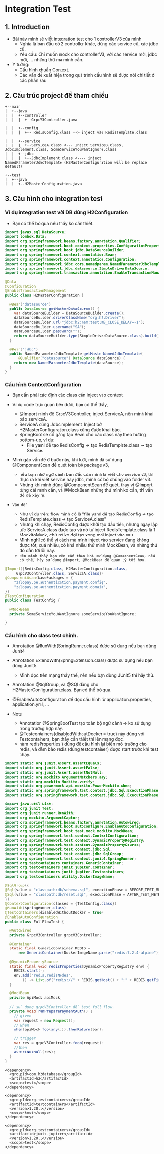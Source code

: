 # Integration Test

## 1. Introduction
- Bài này mình sẽ viết integration test cho 1 controllerV3 của mình
  - Nghĩa là ban đầu có 2 controller khác, dùng các service cũ, các jdbc cũ.
  - Yêu cầu: Chỉ muốn mock cho controllerV3, với các service mới, jdbc mới, ... những thứ mà mình cần.
- Ý tưởng:
  - Cấu hình chuẩn Context.
  - Các vấn đề xuất hiện trong quá trình cấu hình sẽ được nói chi tiết ở các phần sau

## 2. Cấu trúc project để tham chiếu

```text
+--main
|  +--java
|  |  +--controller
|  |  |  +--GrpcV3Controller.java

|  |  +--config
|  |  |  +-- RedisConfig.class --> inject vào RedisTemplate.class

|  |  +--service
|  |  |  +--ServiceA.class <--- Inject ServiceB.class, JdbcImplement.class, SomeServiceYouWantIgnore.class
|  |  +--jdbc
|  |  |  +--JdbcImplement.class <---- inject NamedParameterJdbcTemplate (H2MasterConfiguration will be replace default)

+--test
|  +--java
|  |  +--H2MasterConfiguration.java
```

## 3. Cấu hình cho integration test

### Ví dụ integration test với DB dùng H2Configuration
- Bạn có thể bỏ qua nếu thấy ko cần thiết.

```java
import javax.sql.DataSource;
import lombok.Data;
import org.springframework.beans.factory.annotation.Qualifier;
import org.springframework.boot.context.properties.ConfigurationProperties;
import org.springframework.boot.jdbc.DataSourceBuilder;
import org.springframework.context.annotation.Bean;
import org.springframework.context.annotation.Configuration;
import org.springframework.jdbc.core.namedparam.NamedParameterJdbcTemplate;
import org.springframework.jdbc.datasource.SimpleDriverDataSource;
import org.springframework.transaction.annotation.EnableTransactionManagement;

@Data
@Configuration
@EnableTransactionManagement
public class H2MasterConfiguration {

  @Bean("datasource")
  public DataSource getMasterDataSource() {
    var dataSourceBuilder = DataSourceBuilder.create();
    dataSourceBuilder.driverClassName("org.h2.Driver");
    dataSourceBuilder.url("jdbc:h2:mem:test;DB_CLOSE_DELAY=-1");
    dataSourceBuilder.username("SA");
    dataSourceBuilder.password("");
    return dataSourceBuilder.type(SimpleDriverDataSource.class).build();
  }

  @Bean("jdbc")
  public NamedParameterJdbcTemplate getMasterNamedJdbcTemplate(
      @Qualifier("datasource") DataSource dataSource) {
    return new NamedParameterJdbcTemplate(dataSource);
  }
}
```

### Cấu hình ContextConfiguration
- Bạn cần phải xác định các class cần inject vào context.
- Ví dụ code trực quan bên dưới, bạn có thể thấy,
  - @Import mình để GrpcV3Controller, inject ServiceA, nên mình khai báo serviceA.
  - ServiceA dùng JdbcImplement, Inject bởi H2MasterConfiguration.class cũng được khai báo.
  - SpringBoot sẽ cố gắng tạo Bean cho các class này theo hướng bottom-up, ví dụ:
    - File yaml để tạo RedisConfig -> tạo RedisTemplate.class -> tạo Service.
- Mình gặp vấn đề ở bước này, khi lười, mình đã sử dụng @ComponentScan để quét toàn bộ package v3,
  - nếu bạn nhớ ngữ cảnh ban đầu của mình là viết cho service v3, thì thực ra khi viết service hay jdbc, mình có bỏ chúng vào folder v3.
  - Nhưng khi mình dùng @ComponentScan để quét, thay vì @Import từng cái mình cần, và @MockBean những thứ mình ko cần, thì vấn đề đã xảy ra.
  
- `Vấn đề`:
  - Như ví dụ trên: flow mình có là "file yaml để tạo RedisConfig -> tạo RedisTemplate.class -> tạo ServiceA.class"
  - Nhưng khi chạy, RedisConfig được khởi tạo đầu tiên, nhưng ngay lập tức ServiceA.class được tạo và nó tự inject RedisTemplate.class là 1 MockitoMock, chứ nó ko đợi tạo xong mới inject vào sau.
  - Mình nghĩ có thể vì cách mà mình inject vào service đang không được tốt, quá nhiều, có khá nhiều thứ mình MockBean, và những thứ đó dẫn tới lỗi này.
  - `Nên mình thấy bạn nên cẩn thận khi sử dụng @ComponentScan, nếu có thể, hãy sử dụng @Import, @MockBean để quản lý tốt hơn.`

```java
@Import({RedisConfig.class, H2MasterConfiguration.class,
     GrpcV3Controller.class, ServiceA.class})
@ComponentScan(basePackages = {
    "zalopay.pe.authentication.payment.config",
    "zalopay.pe.authentication.payment.domain",
})
@TestConfiguration
public class TestConfig {

  @MockBean
  private SomeServiceYouWantIgnore someServiceYouWantIgnore;

}
```

### Cấu hình cho class test chính.
- Annotation @RunWith(SpringRunner.class) được sử dụng nếu bạn dùng Junit4

- Annotation ExtendWith(SpringExtension.class) được sử dụng nếu bạn dùng Junit5
  - Mình đọc trên mạng thấy thế, nên nếu bạn dùng JUnit5 thì hãy thử.

- Annotation @SqlGroup, và @SQl dùng cho H2MasterConfiguration.class. Bạn có thể bỏ qua.
- @EnableAutoConfiguration để đọc cấu hình từ application.properties, application.yml, ...

- Note
  - Annotation @SpringBootTest tạo toàn bộ ngữ cảnh -> ko sử dụng trong trường hợp này.
  - @Testcontainers(disabledWithoutDocker = true) này dùng với Testcontainers, bạn thấy cần thiết thì lên mạng đọc.
  - hàm redisProperties() dùng để cấu hình lại biến môi trường cho redis, và đảm bảo redis (dùng testcontainer) được start trước khi test chạy. 

```java
import static org.junit.Assert.assertEquals;
import static org.junit.Assert.assertFalse;
import static org.junit.Assert.assertNotNull;
import static org.mockito.ArgumentMatchers.any;
import static org.mockito.Mockito.verify;
import static org.powermock.api.mockito.PowerMockito.when;
import static org.springframework.test.context.jdbc.Sql.ExecutionPhase.AFTER_TEST_METHOD;
import static org.springframework.test.context.jdbc.Sql.ExecutionPhase.BEFORE_TEST_METHOD;

import java.util.List;
import org.junit.Test;
import org.junit.runner.RunWith;
import org.mockito.ArgumentCaptor;
import org.springframework.beans.factory.annotation.Autowired;
import org.springframework.boot.autoconfigure.EnableAutoConfiguration;
import org.springframework.boot.test.mock.mockito.MockBean;
import org.springframework.test.context.ContextConfiguration;
import org.springframework.test.context.DynamicPropertyRegistry;
import org.springframework.test.context.DynamicPropertySource;
import org.springframework.test.context.jdbc.Sql;
import org.springframework.test.context.jdbc.SqlGroup;
import org.springframework.test.context.junit4.SpringRunner;
import org.testcontainers.containers.GenericContainer;
import org.testcontainers.junit.jupiter.Container;
import org.testcontainers.junit.jupiter.Testcontainers;
import org.testcontainers.utility.DockerImageName;

@SqlGroup({
@Sql(value = "classpath:db/schema.sql", executionPhase = BEFORE_TEST_METHOD),
@Sql(value = "classpath:db/reset.sql", executionPhase = AFTER_TEST_METHOD),
})
@ContextConfiguration(classes = {TestConfig.class})
@RunWith(SpringRunner.class)
@Testcontainers(disabledWithoutDocker = true)
@EnableAutoConfiguration
public class FullFlowTest {

  @Autowired
  private GrpcV3Controller grpcV3Controller;

  @Container
  static final GenericContainer REDIS =
      new GenericContainer(DockerImageName.parse("redis:7.2.4-alpine")).withExposedPorts(6379);

  @DynamicPropertySource
  static final void redisProperties(DynamicPropertyRegistry env) {
    REDIS.start();
    env.add("redis.redisNodes",
        () -> List.of("redis://" + REDIS.getHost() + ":" + REDIS.getFirstMappedPort()));
  }

  @MockBean
  private ApiMock apiMock;
  
  // sử dụng grpcV3Controller để test full flow.
  private void runPreparePaymentAuth() {
    // given
    var request = new Request();
    // when
    when(apiMock.foo(any())).thenReturn(bar);

    // trigger
    var res = grpcV3Controller.fooo(request);
    //then
    assertNotNull(res); 
  }
}
```

```pom
<dependency>
  <groupId>com.h2database</groupId>
  <artifactId>h2</artifactId>
  <scope>test</scope>
</dependency>

<dependency>
  <groupId>org.testcontainers</groupId>
  <artifactId>testcontainers</artifactId>
  <version>1.20.1</version>
  <scope>test</scope>
</dependency>

<dependency>
  <groupId>org.testcontainers</groupId>
  <artifactId>junit-jupiter</artifactId>
  <version>1.20.1</version>
  <scope>test</scope>
</dependency>
```